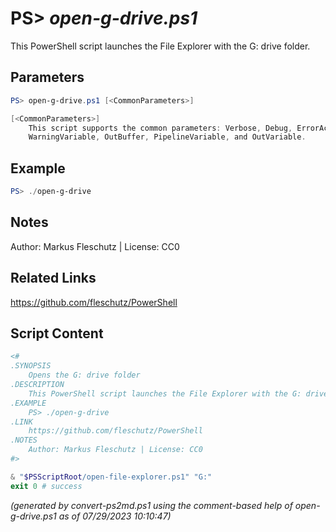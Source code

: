 PS> *open-g-drive.ps1*
====================

This PowerShell script launches the File Explorer with the G: drive folder.

Parameters
----------
```powershell
PS> open-g-drive.ps1 [<CommonParameters>]

[<CommonParameters>]
    This script supports the common parameters: Verbose, Debug, ErrorAction, ErrorVariable, WarningAction, 
    WarningVariable, OutBuffer, PipelineVariable, and OutVariable.
```

Example
-------
```powershell
PS> ./open-g-drive

```

Notes
-----
Author: Markus Fleschutz | License: CC0

Related Links
-------------
https://github.com/fleschutz/PowerShell

Script Content
--------------
```powershell
<#
.SYNOPSIS
	Opens the G: drive folder
.DESCRIPTION
	This PowerShell script launches the File Explorer with the G: drive folder.
.EXAMPLE
	PS> ./open-g-drive
.LINK
	https://github.com/fleschutz/PowerShell
.NOTES
	Author: Markus Fleschutz | License: CC0
#>

& "$PSScriptRoot/open-file-explorer.ps1" "G:"
exit 0 # success
```

*(generated by convert-ps2md.ps1 using the comment-based help of open-g-drive.ps1 as of 07/29/2023 10:10:47)*
